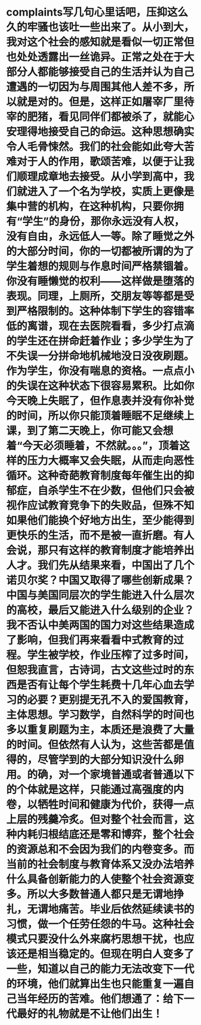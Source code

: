 # complaints写几句心里话吧，压抑这么久的牢骚也该吐一些出来了。从小到大，我对这个社会的感知就是看似一切正常但也处处透露出一丝诡异。正常之处在于大部分人都能够接受自己的生活并认为自己遭遇的一切因为与周围其他人差不多，所以就是对的。但是，这样正如屠宰厂里待宰的肥猪，看见同伴们都被杀了，就能心安理得地接受自己的命运。这种思想确实令人毛骨悚然。我们的社会能如此夸大苦难对于人的作用，歌颂苦难，以便于让我们顺理成章地去接受。从小学到高中，我们就进入了一个名为学校，实质上更像是集中营的机构，在这种机构，只要你拥有“学生”的身份，那你永远没有人权，没有自由，永远低人一等。除了睡觉之外的大部分时间，你的一切都被所谓的为了学生着想的规则与作息时间严格禁锢着。你没有睡懒觉的权利——这样做是堕落的表现。同理，上厕所，交朋友等等都是受到严格限制的。这种体制下学生的容错率低的离谱，现在去医院看看，多少打点滴的学生还在拼命赶着作业；多少学生为了不失误一分拼命地机械地没日没夜刷题。作为学生，你没有喘息的资格。一点点小的失误在这种状态下很容易累积。比如你今天晚上失眠了，但作息表并没有你补觉的时间，所以你只能顶着睡眠不足继续上课，到了第二天晚上，你可能又会想着“今天必须睡着，不然就。。。”，顶着这样的压力大概率又会失眠，从而走向恶性循环。这种奇葩教育制度每年催生出的抑郁症，自杀学生不在少数，但他们只会被视作应试教育竞争下的失败品，但殊不知如果他们能换个好地方出生，至少能得到更快乐的生活，而不是被一直折磨。有人会说，那只有这样的教育制度才能培养出人才。我们先从结果来看，中国出了几个诺贝尔奖？中国又取得了哪些创新成果？中国与美国同层次的学生能进入什么层次的高校，最后又能进入什么级别的企业？我不否认中美两国的国力对这些结果造成了影响，但我们再来看看中式教育的过程。学生被学校，作业压榨了过多时间，但恕我直言，古诗词，古文这些过时的东西是否有让每个学生耗费十几年心血去学习的必要？更别提无孔不入的爱国教育，主体思想。学习数学，自然科学的时间也多以重复刷题为主，本质还是浪费了大量的时间。但依然有人认为，这些苦都是值得的，尽管学到的大部分知识没什么卵用。的确，对一个家境普通或者普通以下的个体就是这样，只能通过高强度的内卷，以牺牲时间和健康为代价，获得一点上层的残羹冷炙。但对整个社会而言，这种内耗归根结底还是零和博弈，整个社会的资源总和不会因为我们的内卷变多。而当前的社会制度与教育体系又没办法培养什么具备创新能力的人使整个社会资源变多。所以大多数普通人都只是无谓地挣扎，无谓地痛苦。毕业后依然延续读书的习惯，做一个任劳任怨的牛马。这种社会模式只要没什么外来腐朽思想干扰，也应该还是相当稳定的。但现在明白人变多了一些，知道以自己的能力无法改变下一代的环境，他们就算出生也只能重复一遍自己当年经历的苦难。他们想通了：给下一代最好的礼物就是不让他们出生！
